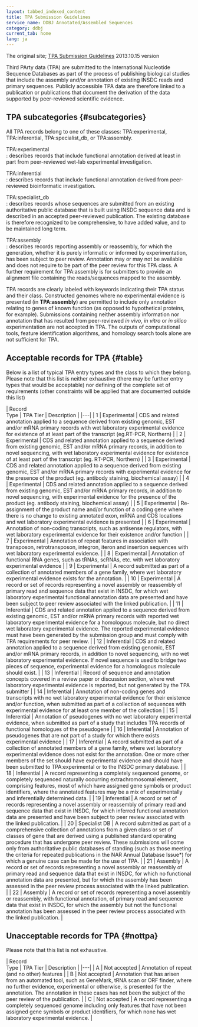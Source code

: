 ```yaml
---
layout: tabbed_indexed_content
title: TPA Submission Guidelines
service_name: DDBJ Annotated/Assembled Sequences
category: ddbj
current_tab: home
lang: ja
---
```


The original site; [TPA Submission Guidelines](https://insdc.org/submitting-standards/tpa-submission-guidelines/) 2013.10.15 version

Third PArty data (TPA) are submitted to the International Nucleotide Sequence Databases as part of the process of publishing biological studies that include the assembly and/or annotation of existing INSDC reads and primary sequences. Publicly accessible TPA data are therefore linked to a publication or publications that document the derivation of the data supported by peer-reviewed scientific evidence.

## TPA subcategories  {#subcategories}

All TPA records belong to one of these classes: <span class="bold">TPA:experimental</span>, <span class="bold">TPA:inferential, TPA:specialist_db,</span> or <span class="bold">TPA:assembly</span>.


TPA:experimental  
: describes records that include functional annotation derived at least in part from peer-reviewed wet-lab experimental investigation.

TPA:inferential  
: describes records that include functional annotation derived from peer-reviewed bioinformatic investigation.

TPA:specialist_db  
: describes records whose sequences are submitted from an existing authoritative public database that is built using INSDC sequence data and is described in an accepted peer-reviewed publication. The existing database is therefore recognized to be comprehensive, to have added value, and to be maintained long term.

TPA:assembly  
: describes records reporting assembly or reassembly, for which the generation, whether it is purely informatic or informed by experimentation, has been subject to peer review. Annotation may or may not be available and does not require to be part of the peer review for this TPA class. A further requirement for TPA:assembly is for submitters to provide an alignment file containing the reads/sequences mapped to the assembly.

TPA records are clearly labeled with keywords indicating their TPA status and their class. Constructed genomes where no experimental evidence is presented (in <span style="font-weight:bold">TPA:assembly</span>) are permitted to include only annotation relating to genes of known function (as opposed to hypothetical proteins, for example). Submissions containing neither assembly information nor annotation that has resulted from peer-reviewed *in vivo*, *in vitro* or *in silico* experimentation are not accepted in TPA. The outputs of computational tools, feature identification algorithms, and homology search tools alone are not sufficient for TPA.

## Acceptable records for TPA  {#table}

Below is a list of typical TPA entry types and the class to which they belong. Please note that this list is neither exhaustive (there may be further entry types that would be acceptable) nor defining of the complete set of requirements (other constraints will be applied that are documented outside this list)


|  Record<br/>Type  |  TPA Tier  |  Description  |
|---|
|  1  |  Experimental  |  CDS and related annotation applied to a sequence derived from existing genomic, EST and/or mRNA primary records with wet laboratory experimental evidence for existence of at least part of the transcript (eg.RT-PCR, Northern)  |
|  2  |  Experimental  |  CDS and related annotation applied to a sequence derived from existing genomic, EST and/or mRNA primary records, in addition to novel sequencing, with wet laboratory experimental evidence for existence of at least part of the transcript (eg. RT-PCR, Northern)  |
|  3  |  Experimental  |  CDS and related annotation applied to a sequence derived from existing genomic, EST and/or mRNA primary records with experimental evidence for the presence of the product (eg. antibody staining, biochemical assay)  |
|  4  |  Experimental  |  CDS and related annotation applied to a sequence derived from existing genomic, EST and/or mRNA primary records, in addition to novel sequencing, with experimental evidence for the presence of the product (eg. antibody staining, biochemical assay)  |
|  5  |  Experimental  |  Re-assignment of the product name and/or function of a coding gene where there is no change to existing annotated exon, mRNA and CDS locations and wet laboratory experimental evidence is presented  |
|  6  |  Experimental  |  Annotation of non-coding transcripts, such as antisense regulators, with wet laboratory experimental evidence for their existence and/or function  |
|  7  |  Experimental  |  Annotation of repeat features in association with transposon, retrotransposon, integron, iteron and insertion sequences with wet laboratory experimental evidence.  |
|  8  |  Experimental  |  Annotation of functional RNA genes, such as tRNAs, scRNAs, etc. with wet laboratory experimental evidence  |
|  9  |  Experimental  |  A record submitted as part of a collection of annotated members of a gene family, where wet laboratory experimental evidence exists for the annotation.  |
|  10  |  Experimental  |  A record or set of records representing a novel assembly or reassembly of primary read and sequence data that exist in INSDC, for which wet laboratory experimental functional annotation data are presented and have been subject to peer review associated with the linked publication.  |
|  11  |  Inferential  |  CDS and related annotation applied to a sequence derived from existing genomic, EST and/or mRNA primary records with reported wet laboratory experimental evidence for a homologous molecule, but no direct wet laboratory experimental evidence. The reported experimental evidence must have been generated by the submission group and must comply with TPA requirements for peer review.  |
|  12  |  Inferential  |  CDS and related annotation applied to a sequence derived from existing genomic, EST and/or mRNA primary records, in addition to novel sequencing, with no wet laboratory experimental evidence. If novel sequence is used to bridge two pieces of sequence, experimental evidence for a homologous molecule should exist.  |
|  13  |  Inferential  |  Record of sequence and annotation concepts covered in a review paper or discussion section, where wet laboratory experimental evidence is reported, but not generated by the TPA submitter  |
|  14  |  Inferential  |  Annotation of non-coding genes and transcripts with no wet laboratory experimental evidence for their existence and/or function, when submitted as part of a collection of sequences with experimental evidence for at least one member of the collection  |
|  15  |  Inferential  |  Annotation of pseudogenes with no wet laboratory experimental evidence, when submitted as part of a study that includes TPA records of functional homologues of the pseudogene  |
|  16  |  Inferential  |  Annotation of pseudogenes that are not part of a study for which there exists experimental evidence  |
|  17  |  Inferential  |  A record submitted as part of a collection of annotated members of a gene family, where wet laboratory experimental evidence does not exist for the annotation. One or more other members of the set should have experimental evidence and should have been submitted to TPA:experimental or to the INSDC primary database.  |
|  18  |  Inferential  |  A record representing a completely sequenced genome, or completely sequenced naturally occurring extrachromosomal element, comprising features, most of which have assigned gene symbols or product identifiers, where the annotated features may be a mix of experimentally and inferentially determined data.  |
|  19  |  Inferential  |  A record or set of records representing a novel assembly or reassembly of primary read and sequence data that exist in INSDC, for which inferred functional annotation data are presented and have been subject to peer review associated with the linked publication.  |
|  20  |  Specialist DB  |  A record submitted as part of a comprehensive collection of annotations from a given class or set of classes of gene that are derived using a published standard operating procedure that has undergone peer review. These submissions will come only from authoritative public databases of standing (such as those meeting the criteria for repeated publications in the NAR Annual Database Issue*) for which a genuine case can be made for the use of TPA.  |
|  21  |  Assembly  |  A record or set of records representing a novel assembly or reassembly of primary read and sequence data that exist in INSDC, for which no functional annotation data are presented, but for which the assembly has been assessed in the peer review process associated with the linked publication.  |
|  22  |  Assembly  |  A record or set of records representing a novel assembly or reassembly, with functional annotation, of primary read and sequence data that exist in INSDC, for which the assembly but not the functional annotation has been assessed in the peer review process associated with the linked publication.  |

## Unacceptable records for TPA  {#nottpa}

Please note that this list is not exhaustive.


|  Record<br/>Type  |  TPA Tier  |  Description  |
|---|
|  A  |  Not accepted  |  Annotation of repeat (and no other) features  |
|  B  |  Not accepted  |  Annotation that has arisen from an automated tool, such as GeneMark, tRNA scan or ORF finder, where no further evidence, experimental or otherwise, is presented for the annotation. The annotation in these cases has not been the subject of the peer review of the publication.  |
|  C  |  Not accepted  |  A record representing a completely sequenced genome including only features that have not been assigned gene symbols or product identifiers, for which none has wet laboratory experimental evidence.  |

